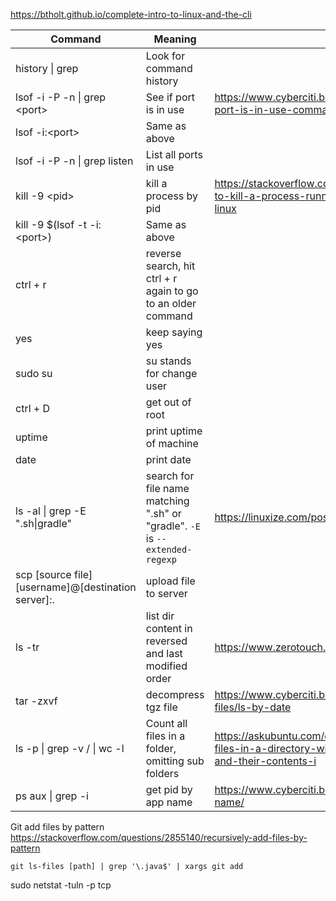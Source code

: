 https://btholt.github.io/complete-intro-to-linux-and-the-cli

| Command                                             | Meaning                                                      | Link                                                         |
| --------------------------------------------------- | ------------------------------------------------------------ | ------------------------------------------------------------ |
| history \| grep <string u r looking for>            | Look for command history                                     |                                                              |
| lsof -i -P -n \| grep \<port>                       | See if port is in use                                        | https://www.cyberciti.biz/faq/unix-linux-check-if-port-is-in-use-command/ |
| lsof -i:\<port>                                     | Same as above                                                |                                                              |
| lsof -i -P -n \| grep listen                        | List all ports in use                                        |                                                              |
| kill -9 \<pid>                                      | kill a process by pid                                        | https://stackoverflow.com/questions/11583562/how-to-kill-a-process-running-on-particular-port-in-linux |
| kill -9 $(lsof -t -i:\<port>)                       | Same as above                                                |                                                              |
| ctrl + r                                            | reverse search, hit ctrl + r again to go to an older command |                                                              |
| yes                                                 | keep saying yes                                              |                                                              |
| sudo su                                             | su stands for change user                                    |                                                              |
| ctrl + D                                            | get out of root                                              |                                                              |
| uptime                                              | print uptime of machine                                      |                                                              |
| date                                                | print date                                                   |                                                              |
| ls -al \| grep -E ".sh\|gradle"                     | search for file name matching ".sh" or "gradle". `-E` is `--extended-regexp` | https://linuxize.com/post/grep-multiple-patterns/            |
| scp [source file] [username]@[destination server]:. | upload file to server                                        |                                                              |
| ls -tr                                              | list dir content in reversed and last modified order         | https://www.zerotouch.com/faqs/111/ls-by-date                |
| tar -zxvf <filename>                                | decompress tgz file                                          | https://www.cyberciti.biz/faq/decompress-tgz-targz-files/ls-by-date |
| ls -p \| grep -v / \| wc -l                         | Count all files in a folder, omitting sub folders            | https://askubuntu.com/questions/289321/listing-files-in-a-directory-without-listing-subdirectories-and-their-contents-i |
| ps aux \| grep -i <app name>                        | get pid by app name                                          | https://www.cyberciti.biz/faq/linux-find-process-name/       |


Git add files by pattern
https://stackoverflow.com/questions/2855140/recursively-add-files-by-pattern
```
git ls-files [path] | grep '\.java$' | xargs git add
```

sudo netstat -tuln -p tcp
